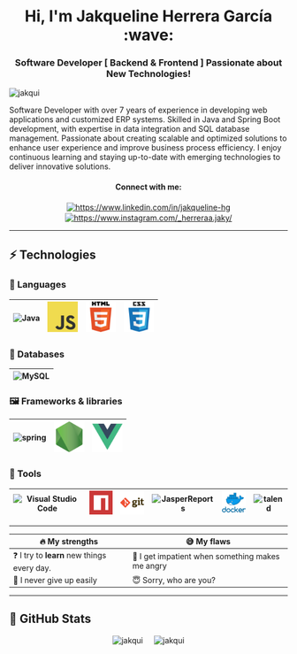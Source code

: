 <h1 align="center">Hi, I'm Jakqueline Herrera García :wave: </h1>
<h3 align="center">Software Developer [ Backend & Frontend ] Passionate about New Technologies!</h3> <p align="left"> <img src="https://komarev.com/ghpvc/?username=jakqui&label=Profile%20views&color=0e75b6&style=flat" alt="jakqui" /> </p>

<p>Software Developer with over 7 years of experience in developing web applications and customized ERP systems. Skilled in Java and Spring Boot development, with expertise in data integration and SQL database management. Passionate about creating scalable and optimized solutions to enhance user experience and improve business process efficiency. I enjoy continuous learning and staying up-to-date with emerging technologies to deliver innovative solutions.</p>

<h4 align="center">Connect with me:</h4>
<p align="center">
<a href="https://www.linkedin.com/in/jakqueline-hg" target="_blank"><img align="center" src="https://raw.githubusercontent.com/rahuldkjain/github-profile-readme-generator/master/src/images/icons/Social/linked-in-alt.svg" alt="https://www.linkedin.com/in/jakqueline-hg" height="40" width="50" /></a>
<a href="https://www.instagram.com/_herreraa.jaky/" target="_blank"><img align="center" src="https://raw.githubusercontent.com/rahuldkjain/github-profile-readme-generator/master/src/images/icons/Social/instagram.svg" alt="https://www.instagram.com/_herreraa.jaky/" height="40" width="50" /></a>
</p>

---


## ⚡ Technologies

### :speech_balloon: Languages

| <img title="Java" alt="Java" width="55px" src="https://brandslogos.com/wp-content/uploads/images/large/java-logo-1.png"> | <img alt="JavaScript" title="JavaScript" width="55px" src="https://raw.githubusercontent.com/github/explore/master/topics/javascript/javascript.png"> | <img title="HTML" alt="HTML" width="55px" src="https://raw.githubusercontent.com/github/explore/master/topics/html/html.png"> | <img title="CSS" alt="CSS" width="55px" src="https://raw.githubusercontent.com/github/explore/master/topics/css/css.png"> |
| -- | -- | -- | -- |

### :floppy_disk: Databases

|<img title="MySQL" alt="MySQL" width="55px" src="https://yt3.ggpht.com/ytc/AKedOLRpJVGUTtjVE_mf-DouS6NeZVEDVBqdjc1diCIQEg=s900-c-k-c0x00ffffff-no-rj"> |
| -- |

### 🖼️ Frameworks & libraries

| <img title="spring" alt="spring" width="55px" src="https://cdn.freebiesupply.com/logos/large/2x/spring-3-logo-png-transparent.png"> | <img title="Node.js" alt="Node.js" width="55px" src="https://raw.githubusercontent.com/github/explore/master/topics/nodejs/nodejs.png"> | <img title="Vue" alt="Vue" width="55px" src="https://raw.githubusercontent.com/github/explore/master/topics/vue/vue.png"> |
| -- | -- | -- |

### :wrench: Tools

|<img title="Visual Studio Code" alt="Visual Studio Code" width="55px" src="https://upload.wikimedia.org/wikipedia/commons/thumb/9/9a/Visual_Studio_Code_1.35_icon.svg/768px-Visual_Studio_Code_1.35_icon.svg.png?20210804221519"> | <img title="npm" alt="npm" width="55px" src="https://raw.githubusercontent.com/github/explore/master/topics/npm/npm.png"> | <img title="Git" alt="Git" width="55px" src="https://raw.githubusercontent.com/github/explore/master/topics/git/git.png"> |<img title="JasperReports" alt="JasperReports" width="55px" src="https://opensource.muenchen.de/logo/jaspersoft_studio_icon.jpg">|<img title="Docker" alt="docker" width="55px" src="https://raw.githubusercontent.com/github/explore/master/topics/docker/docker.png">|<img title="Talend" alt="talend" width="55px" src="https://upload.wikimedia.org/wikipedia/commons/9/97/Talend_logo.svg">|
| -- | -- | -- | -- | -- | -- |

---
  
| **:fire: My strengths**              | **:sweat_smile: My flaws**              |
|----------------------------------------|----------------------------------------|
| :question: I try to **learn** new things every day. | :tshirt: I get impatient when something makes me angry |
| :muscle: I never give up easily                 | :innocent: Sorry, who are you?         |

---
<h2 tyle="margin-bottom: 0;">🤔 GitHub Stats</h2>
<div style="display: flex; justify-content: center; gap: 20px;">
  <img align="center" src="https://github-readme-stats.vercel.app/api?username=jakqui&show_icons=true&locale=en&theme=dark" alt="jakqui" />
  <img align="center" src="https://github-readme-stats.vercel.app/api/top-langs?username=jakqui&show_icons=true&locale=en&layout=compact&theme=dark" alt="jakqui" />  
</div>

